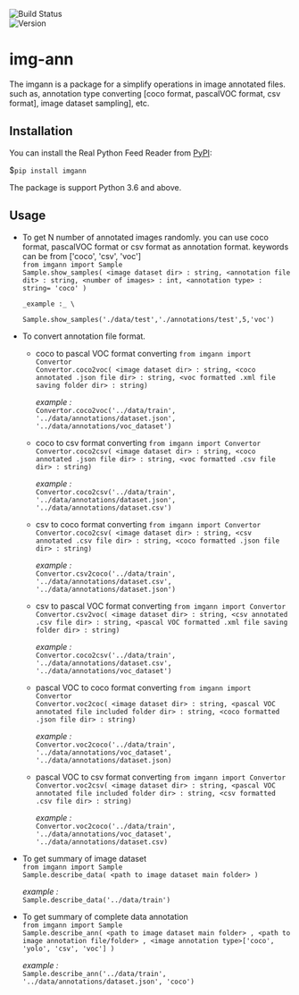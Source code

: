 ![Build Status](https://travis-ci.com/nipdep/img-ann.svg?branch=main)\
![Version](https://img.shields.io/pypi/v/imgann)

# img-ann

The imgann is a package for a simplify operations in image annotated files.
such as, annotation type converting \[coco format, pascalVOC format, csv format], image dataset sampling], etc.


## Installation
You can install the Real Python Feed Reader from [PyPI](https://pypi.org/project/imgann/):

$`pip install imgann`

The package is support Python 3.6 and above.
 
## Usage

 
 - To get N number of annotated images randomly.
    you can use coco format, pascalVOC format or csv format as annotation format.
    <annotation type> keywords can be from \['coco', 'csv', 'voc'] \
    `from imgann import Sample`\
    `Sample.show_samples( <image dataset dir> : string, <annotation file dit> : string, <number of images> : int, <annotation type> : string= 'coco' )`
 
       _example :_ \
      `Sample.show_samples('./data/test','./annotations/test',5,'voc')` 
    
 - To convert annotation file format.
    - coco to pascal VOC format converting
    `from imgann import Convertor` \
    `Convertor.coco2voc( <image dataset dir> : string, <coco annotated .json file dir> : string, <voc formatted .xml file saving folder dir> : string)` 
    
        _example :_ \
        `Convertor.coco2voc('../data/train', '../data/annotations/dataset.json', '../data/annotations/voc_dataset')`
    
    - coco to csv format converting
    `from imgann import Convertor` \
    `Convertor.coco2csv( <image dataset dir> : string, <coco annotated .json file dir> : string, <voc formatted .csv file dir> : string)` 
     
        _example :_ \
        `Convertor.coco2csv('../data/train', '../data/annotations/dataset.json', '../data/annotations/dataset.csv')`
    
 
    - csv to coco format converting
    `from imgann import Convertor` \
    `Convertor.coco2csv( <image dataset dir> : string, <csv annotated .csv file dir> : string, <coco formatted .json file dir> : string)` 

        _example :_ \
        `Convertor.csv2coco('../data/train', '../data/annotations/dataset.csv', '../data/annotations/dataset.json')` 
         
    - csv to pascal VOC format converting
    `from imgann import Convertor` \
    `Convertor.csv2voc( <image dataset dir> : string, <csv annotated .csv file dir> : string, <pascal VOC formatted .xml file saving folder dir> : string)` 

        _example :_ \
        `Convertor.coco2csv('../data/train', '../data/annotations/dataset.csv', '../data/annotations/voc_dataset')` 
       
    - pascal VOC to coco format converting
    `from imgann import Convertor` \
    `Convertor.voc2coc( <image dataset dir> : string, <pascal VOC annotated file included folder dir> : string, <coco formatted .json file dir> : string)`
    
        _example :_ \
        `Convertor.voc2coco('../data/train', '../data/annotations/voc_dataset', '../data/annotations/dataset.json)`
        
     - pascal VOC to csv format converting
    `from imgann import Convertor` \
    `Convertor.voc2csv( <image dataset dir> : string, <pascal VOC annotated file included folder dir> : string, <csv formatted .csv file dir> : string)`
    
        _example :_ \
        `Convertor.voc2coco('../data/train', '../data/annotations/voc_dataset', '../data/annotations/dataset.csv)`
    
    
  - To get summary of image dataset\
  `from imgann import Sample`\
  `Sample.describe_data( <path to image dataset main folder> )`
  
      _example :_\
      `Sample.describe_data('../data/train')`
   
  - To get summary of complete data annotation\
  `from imgann import Sample`\
  `Sample.describe_ann( <path to image dataset main folder> , <path to image annotation file/folder> , <image annotation type>['coco', 'yolo', 'csv', 'voc'] )`
  
     _example :_\
     `Sample.describe_ann('../data/train', '../data/annotations/dataset.json', 'coco')`
